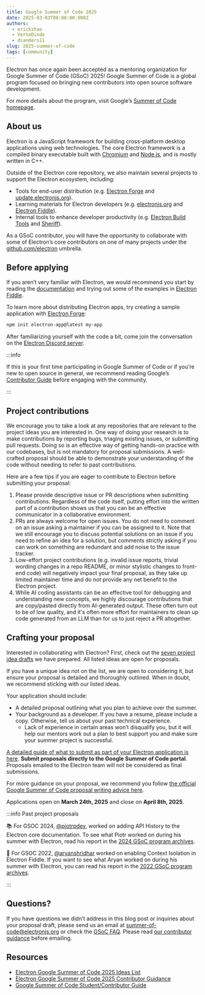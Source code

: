 ```yaml
---
title: Google Summer of Code 2025
date: 2025-03-03T00:00:00.000Z
authors:
  - erickzhao
  - VerteDinde
  - dsanders11
slug: 2025-summer-of-code
tags: [community]
---
```


Electron has once again been accepted as a mentoring organization for Google Summer of Code (GSoC) 2025!
Google Summer of Code is a global program focused on bringing new contributors into open source software development.

For more details about the program, visit Google’s [Summer of Code homepage](https://summerofcode.withgoogle.com/).

## About us

Electron is a JavaScript framework for building cross-platform desktop applications using
web technologies. The core Electron framework is a compiled binary executable built with
[Chromium](https://chromium.org/) and [Node.js](https://nodejs.org/), and is mostly written in C++.

Outside of the Electron core repository, we also maintain several projects to support the Electron ecosystem, including:

- Tools for end-user distribution (e.g. [Electron Forge](https://www.electronforge.io/)
  and [update.electronjs.org](https://github.com/electron/update.electronjs.org)).
- Learning materials for Electron developers (e.g. [electronjs.org](https://electronjs.org)
  and [Electron Fiddle](https://github.com/electron/fiddle)).
- Internal tools to enhance developer productivity (e.g. [Electron Build Tools](https://github.com/electron/build-tools)
  and [Sheriff](https://github.com/electron/sheriff)).

As a GSoC contributor, you will have the opportunity to collaborate with some of Electron’s core contributors
on one of many projects under the [github.com/electron](https://github.com/electron) umbrella.

## Before applying

If you aren’t very familiar with Electron, we would recommend you start by reading the
[documentation](https://electronjs.org/docs/latest) and trying out some of the examples in [Electron Fiddle](https://electronjs.org/fiddle).

To learn more about distributing Electron apps, try creating a sample application with [Electron Forge](https://www.electronforge.io/):

```bash
npm init electron-app@latest my-app
```

After familiarizing yourself with the code a bit, come join the conversation on the
[Electron Discord server](https://discord.gg/electronjs).

:::info

If this is your first time participating in Google Summer of Code or if you’re new to open source in general,
we recommend reading Google’s [Contributor Guide](https://google.github.io/gsocguides/student/) before engaging with the community.

:::

## Project contributions

We encourage you to take a look at any repositories that are relevant to the project ideas you are
interested in. One way of doing your research is to make contributions by reporting bugs, triaging
existing issues, or submitting pull requests. Doing so is an effective way of getting hands-on
practice with our codebases, but is not mandatory for proposal submissions. A well-crafted proposal
should be able to demonstrate your understanding of the code without needing to refer to past
contributions.

Here are a few tips if you are eager to contribute to Electron before submitting your
proposal:

1. Please provide descriptive issue or PR descriptions when submitting contributions. Regardless of
   the code itself, putting effort into the written part of a contribution shows us that you can be an
   effective communicator in a collaborative environment.
1. PRs are always welcome for open issues. You do not need to comment on an issue asking a maintainer
   if you can be assigned to it. Note that we still encourage you to discuss potential solutions on an
   issue if you need to refine an idea for a solution, but comments strictly asking if you can work
   on something are redundant and add noise to the issue tracker.
1. Low-effort project contributions (e.g. invalid issue reports, trivial
   wording changes in a repo README, or minor stylistic changes to front-end code) will
   negatively impact your final proposal, as they take up limited maintainer time and do not provide
   any net benefit to the Electron project.
1. While AI coding assistants can be an effective tool for debugging and understanding new concepts,
   we highly discourage contributions that are copy/pasted directly from AI-generated output. These
   often turn out to be of low quality, and it's often more effort for maintainers to clean up code
   generated from an LLM than for us to just reject a PR altogether.

## Crafting your proposal

Interested in collaborating with Electron? First, check out the
[seven project idea drafts](https://electronhq.notion.site/Electron-Google-Summer-of-Code-2025-Ideas-List-1851459d1bd1811894dad8b48a68596d)
we have prepared. All listed ideas are open for proposals.

If you have a unique idea not on the list, we are open to considering it, but ensure your proposal
is detailed and thoroughly outlined. When in doubt, we recommend sticking with our listed ideas.

Your application should include:

- A detailed proposal outlining what you plan to achieve over the summer.
- Your background as a developer. If you have a resume, please include a copy.
  Otherwise, tell us about your past technical experience.
  - Lack of experience in certain areas won’t disqualify you, but it will help our mentors work out
    a plan to best support you and make sure your summer project is successful.

[A detailed guide of what to submit as part of your Electron application is here](https://electronhq.notion.site/Electron-Google-Summer-of-Code-2025-Contributor-Guidance-1851459d1bd181ac8004ecb9e031b368). **Submit proposals directly to the Google Summer of Code portal**. Proposals emailed to the Electron team will not be considered as final submissions.

For more guidance on your proposal, we recommend you follow
[the official Google Summer of Code proposal writing advice here](https://google.github.io/gsocguides/student/writing-a-proposal).

Applications open on **March 24th, 2025** and close on **April 8th, 2025**.

:::info Past project proposals

📚 For GSOC 2024, [@piotrpdev](https://github.com/piotrpdev),
worked on adding API History to the Electron core documentation. To see what Piotr worked on during
his summer with Electron, read his report in the [2024 GSoC program archives](https://summerofcode.withgoogle.com/archive/2024/organizations/electron).

🔐 For GSOC 2022, [@aryanshridhar](https://github.com/aryanshridhar) worked on enabling Context Isolation
in Electron Fiddle. If you want to see what Aryan worked on during his summer with Electron,
you can read his report in the [2022 GSoC program archives](https://summerofcode.withgoogle.com/archive/2022/organizations/electron).

:::

## Questions?

If you have questions we didn’t address in this blog post or inquiries about your proposal draft,
please send us an email at [summer-of-code@electronjs.org](mailto:summer-of-code@electronjs.org)
or check the [GSoC FAQ](https://developers.google.com/open-source/gsoc/faq). Please read
[our contributor guidance](https://electronhq.notion.site/Electron-Google-Summer-of-Code-2025-Contributor-Guidance-1851459d1bd181ac8004ecb9e031b368) before emailing.

## Resources

- [Electron Google Summer of Code 2025 Ideas List](https://electronhq.notion.site/Electron-Google-Summer-of-Code-2025-Ideas-List-1851459d1bd1811894dad8b48a68596d)
- [Electron Google Summer of Code 2025 Contributor Guidance](https://electronhq.notion.site/Electron-Google-Summer-of-Code-2025-Contributor-Guidance-1851459d1bd181ac8004ecb9e031b368)
- [Google Summer of Code Student/Contributor Guide](https://google.github.io/gsocguides/student/)
